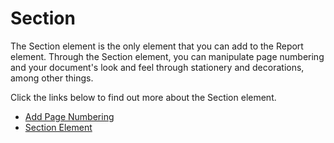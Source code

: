 ﻿<!--
|metadata|
{
    "fileName": "documentengine-section",
    "controlName": "Infragistics Document Library",
    "tags": ["Layouts","Reporting"]
}
|metadata|
-->

# Section
The Section element is the only element that you can add to the Report element. Through the Section element, you can manipulate page numbering and your document's look and feel through stationery and decorations, among other things.

Click the links below to find out more about the Section element.

-   [Add Page Numbering](DocumentEngine-Add-Page-Numbering.html "Explains how to add page numbering to your report.")
-   [Section Element](DocumentEngine-Section-Element.html "Explains the section element used in the report.")

 

 


